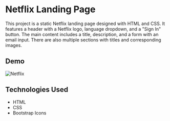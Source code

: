 # Netflix Landing Page

This project is a static Netflix landing page designed with HTML and CSS. It features a header with a Netflix logo, language dropdown, and a "Sign In" button. The main content includes a title, description, and a form with an email input. There are also multiple sections with titles and corresponding images.

## Demo

![Netflix](https://github.com/MehekFatima/Mini-Projects/blob/main/Netflix-Landing-Page/chrome-capture-2024-1-17.gif?raw=true)

## Technologies Used

- HTML
- CSS
- Bootstrap Icons

